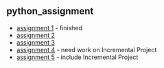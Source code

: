 ## python_assignment
* [assignment 1](https://github.com/waterminn/python_assignment/blob/main/Assignment%201.ipynb) - finished
* [assignment 2](https://github.com/waterminn/python_assignment/blob/main/Assignment_2.ipynb)
* [assignment 3](https://github.com/waterminn/python_assignment/blob/main/Assignment_3.ipynb)
* [assignment 4](https://github.com/waterminn/python_assignment/blob/main/Assignment_4.ipynb) - need work on Incremental Project
* [assignment 5](https://github.com/waterminn/python_assignment/blob/main/Assignment_5.ipynb) - include Incremental Project
